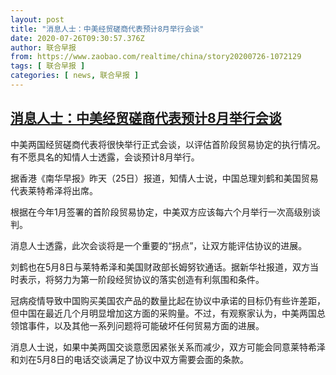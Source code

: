 ```yaml
---
layout: post
title: "消息人士：中美经贸磋商代表预计8月举行会谈"
date: 2020-07-26T09:30:57.376Z
author: 联合早报
from: https://www.zaobao.com/realtime/china/story20200726-1072129
tags: [ 联合早报 ]
categories: [ news, 联合早报 ]
---
```

<!--1595780580000-->
[消息人士：中美经贸磋商代表预计8月举行会谈](https://www.zaobao.com/realtime/china/story20200726-1072129)
------

<div>
<p>中美两国经贸磋商代表将很快举行正式会谈，以评估首阶段贸易协定的执行情况。有不愿具名的知情人士透露，会谈预计8月举行。</p><p>据香港《南华早报》昨天（25日）报道，知情人士说，中国总理刘鹤和美国贸易代表莱特希泽将出席。</p><p>根据在今年1月签署的首阶段贸易协定，中美双方应该每六个月举行一次高级别谈判。</p><section id="imu"><div id="dfp-ad-imu1-wrapper" class="dfp-tag-wrapper"><div id="dfp-ad-imu1" class="dfp-tag-wrapper"></div></div></section><p>消息人士透露，此次会谈将是一个重要的“拐点”，让双方能评估协议的进展。</p><p>刘鹤也在5月8日与莱特希泽和美国财政部长姆努钦通话。据新华社报道，双方当时表示，将努力为第一阶段经贸协议的落实创造有利氛围和条件。</p><p>冠病疫情导致中国购买美国农产品的数量比起在协议中承诺的目标仍有些许差距，但中国在最近几个月明显增加这方面的采购量。不过，有观察家认为，中美两国总领馆事件，以及其他一系列问题将可能破坏任何贸易方面的进展。</p><p>消息人士说，如果中美两国交谈意愿因紧张关系而减少，双方可能会同意莱特希泽和刘在5月8日的电话交谈满足了协议中双方需要会面的条款。</p><div id="innity-in-post"></div><div id="dfp-ad-midarticlespecial-wrapper" class="dfp-tag-wrapper"><div id="dfp-ad-midarticlespecial" class="dfp-tag-wrapper"></div></div>
</div>
